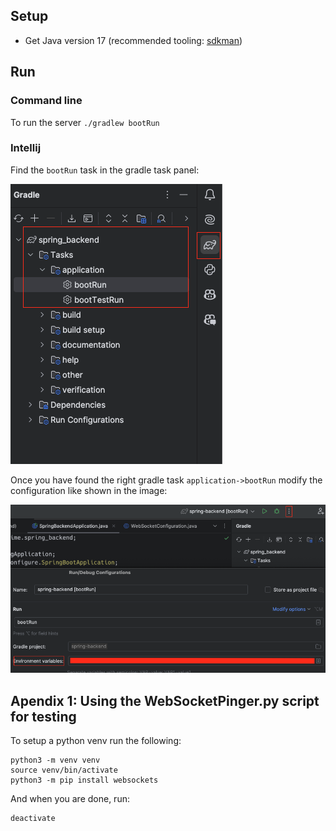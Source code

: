 ## Setup

- Get Java version 17 (recommended tooling: [sdkman](https://sdkman.io/usage/))

## Run 

### Command line

To run the server `./gradlew bootRun`

### Intellij

Find the `bootRun` task in the gradle task panel:

![alt text](gradle-task-panel.png)

Once you have found the right gradle task `application->bootRun` modify the configuration like shown in the image:

![alt text](run-config.png)

## Apendix 1: Using the WebSocketPinger.py script for testing

To setup a python venv run the following:

```commandline
python3 -m venv venv
source venv/bin/activate
python3 -m pip install websockets
```

And when you are done, run: 

```commandline
deactivate
```
